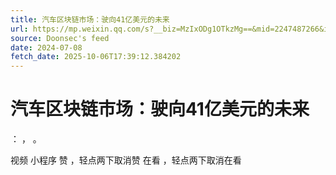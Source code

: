 ```yaml
---
title: 汽车区块链市场：驶向41亿美元的未来
url: https://mp.weixin.qq.com/s?__biz=MzIxODg1OTkzMg==&mid=2247487266&idx=1&sn=2ceeb31c424b4625a2c48fa762014935
source: Doonsec's feed
date: 2024-07-08
fetch_date: 2025-10-06T17:39:12.384202
---
```


# 汽车区块链市场：驶向41亿美元的未来

：
，
。

视频
小程序
赞
，轻点两下取消赞
在看
，轻点两下取消在看